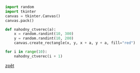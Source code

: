 ```python
import random
import tkinter
canvas = tkinter.Canvas()
canvas.pack()

def nahodny_ctverec(a):
    x = random.randint(10, 300)
    y = random.randint(10, 200)
    canvas.create_rectangle(x, y, x + a, y + a, fill="red")

for i in range(10):
    nahodny_ctverec(i + 1)
```

[zpět](../../programovani_uvod.md#úkol-8-5)